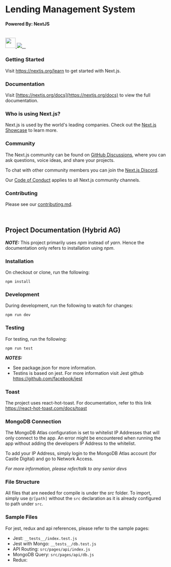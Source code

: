 # Lending Management System
#### Powered By: NextJS
<br />

<a href="https://nextjs.org">
    <img src="https://assets.vercel.com/image/upload/v1607554385/repositories/next-js/next-logo.png" height="32">
</a>
<a aria-label="Vercel logo" href="https://vercel.com">
  <img src="https://img.shields.io/badge/MADE%20BY%20Vercel-000000.svg?style=for-the-badge&logo=Vercel&labelColor=000">
</a>
<a aria-label="NPM version" href="https://www.npmjs.com/package/next">
  <img alt="" src="https://img.shields.io/npm/v/next.svg?style=for-the-badge&labelColor=000000">
</a>
<a aria-label="License" href="https://github.com/vercel/next.js/blob/canary/license.md">
  <img alt="" src="https://img.shields.io/npm/l/next.svg?style=for-the-badge&labelColor=000000">
</a>
<a aria-label="Join the community on GitHub" href="https://github.com/vercel/next.js/discussions">
  <img alt="" src="https://img.shields.io/badge/Join%20the%20community-blueviolet.svg?style=for-the-badge&logo=Next.js&labelColor=000000&logoWidth=20">
</a>

<br />

### <b>Getting Started</b>
Visit <a aria-label="next.js learn" href="https://nextjs.org/learn">https://nextjs.org/learn</a> to get started with Next.js.

### <b>Documentation</b>

Visit [https://nextjs.org/docs](https://nextjs.org/docs) to view the full documentation.

### <b>Who is using Next.js?</b>

Next.js is used by the world's leading companies. Check out the [Next.js Showcase](https://nextjs.org/showcase) to learn more.

### <b>Community</b>

The Next.js community can be found on [GitHub Discussions](https://github.com/vercel/next.js/discussions), where you can ask questions, voice ideas, and share your projects.

To chat with other community members you can join the [Next.js Discord](https://nextjs.org/discord).

Our [Code of Conduct](https://github.com/vercel/next.js/blob/canary/CODE_OF_CONDUCT.md) applies to all Next.js community channels.

### <b>Contributing</b>

Please see our [contributing.md](/contributing.md).

<br />

## <b>Project Documentation (Hybrid AG)</b>

**_NOTE:_**  This project primarily uses <i>npm</i> instead of <i>yarn</i>. Hence the documentation only refers to installation using <i>npm</i>.

### **Installation**

On checkout or clone, run the following: 

``` npm install ```

### **Development**

During development, run the following to watch for changes: 

``` npm run dev ```

### **Testing**

For testing, run the following: 

``` npm run test ```

**_NOTES:_** 

- See package.json for more information. 
- Testins is based on jest. For more information visit Jest github https://github.com/facebook/jest

### **Toast**

The project uses react-hot-toast. For documentation, refer to this link https://react-hot-toast.com/docs/toast

### **MongoDB Connection**

The MongoDB Atlas configuration is set to whitelist IP Addresses that will only connect to the app. An error might be encountered when running the app without adding the developers IP Address to the whitelist. 

To add your IP Address, simply login to the MongoDB Atlas account (for Castle Digital) and go to Network Access.

_For more information, please refer/talk to any senior devs_

### **File Structure**

All files that are needed for compile is under the _src_ folder. To import, simply use ``` @/[path] ``` without the ``` src ``` declaration as it is already configured to path under ``` src ```.

### **Sample Files**

For jest, redux and api references, please refer to the sample pages: 

- Jest: ```__tests__/index.test.js ```
- Jest with Mongo: ```__tests__/db.test.js ```
- API Routing: ``` src/pages/api/index.js ```
- MongoDB Query: ``` src/pages/api/db.js ```
- Redux: ``` ```

